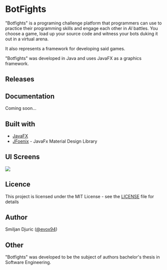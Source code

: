 # BotFights

"Botfights" is a programing challenge platform that programmers can use to practice their programming skills and engage each other in <i>AI</i> battles.
You choose a game, load up your source code and witness your bots duking it out in a virtual arena.

It also represents a framework for developing said games.

"Botfights" was developed in Java and uses JavaFX as a graphics framework.

## Releases

## Documentation

Coming soon...

## Built with

* [JavaFX](https://en.wikipedia.org/wiki/JavaFX) 
* [JFoenix](http://www.jfoenix.com/) - JavaFx Material Design Library

## UI Screens

<img src="https://image.prntscr.com/image/CFeuS963S5aBNpkFgWcUgA.png" />

## Licence

This project is licensed under the MIT License - see the [LICENSE](https://github.com/evox94/BotFights/blob/master/LICENSE) file for details

## Author

Smiljan Djuric ([@evox94](https://github.com/evox94))

## Other

"Botfights" was developed to be the subject of authors bachelor's thesis in Software Engineering. <br/>

